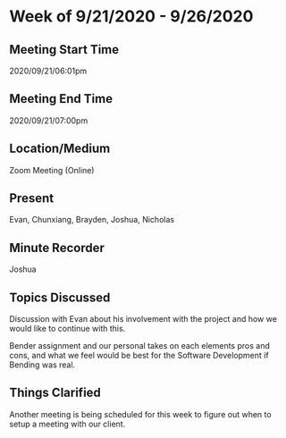 # Week of 9/21/2020 - 9/26/2020

## Meeting Start Time

2020/09/21/06:01pm

## Meeting End Time

2020/09/21/07:00pm

## Location/Medium

Zoom Meeting (Online)

## Present

Evan, Chunxiang, Brayden, Joshua, Nicholas

## Minute Recorder

Joshua

## Topics Discussed

Discussion with Evan about his involvement with the project and how we would like to continue with this. 

Bender assignment and our personal takes on each elements pros and cons, and what we feel would be best for the Software Development if Bending was real.

## Things Clarified

Another meeting is being scheduled for this week to figure out when to setup a meeting with our client.
